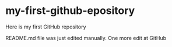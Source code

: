 # my-first-github-epository
Here is my first GitHub repository

README.md file was just edited manually. One more edit at GitHub
